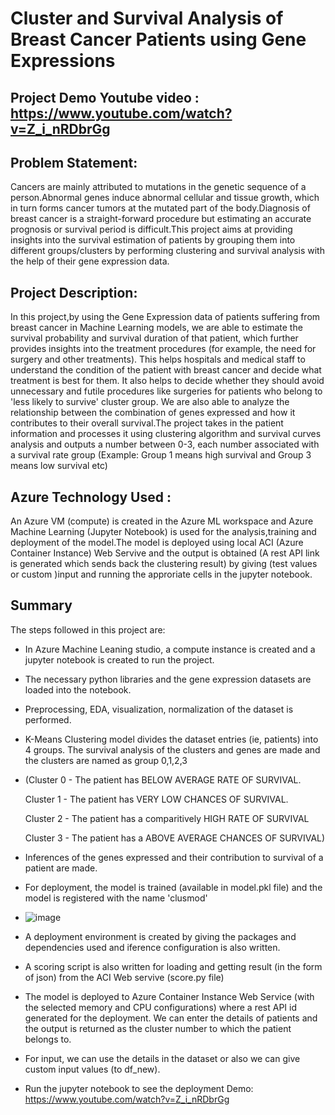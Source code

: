 # Cluster and Survival Analysis of Breast Cancer Patients using Gene Expressions 

## Project Demo Youtube video : https://www.youtube.com/watch?v=Z_i_nRDbrGg

## Problem Statement:

Cancers are mainly attributed to mutations in the genetic sequence of a person.Abnormal genes induce abnormal cellular and tissue growth, which in turn forms cancer tumors at the mutated part of the body.Diagnosis of breast cancer is a straight-forward procedure but estimating an accurate prognosis or survival period is difficult.This project aims at providing insights into the survival estimation of patients by grouping them into different groups/clusters by performing clustering and survival analysis with the help of their gene expression data.

## Project Description:

In this project,by using the Gene Expression data of patients suffering from breast cancer in Machine Learning models, we are able to estimate the survival probability and survival duration of that patient, which further provides insights into the treatment procedures (for example, the need for surgery and other treatments). This helps hospitals and medical staff to understand the condition of the patient with breast cancer and decide what treatment is best for them. It also helps to decide whether they should avoid  unnecessary and futile procedures like surgeries for patients who belong to 'less likely to survive' cluster group. We are also able to analyze the relationship between the combination of genes expressed and how it contributes to their overall survival.The project takes in the patient information and processes it using clustering algorithm and survival curves analysis and outputs a number between 0-3, each number associated with a survival rate group (Example: Group 1 means high survival and Group 3 means low survival etc)


## Azure Technology Used :

An Azure VM (compute) is created in the Azure ML workspace and Azure Machine Learning (Jupyter Notebook) is used for the analysis,training and deployment of the model.The model is deployed using local ACI (Azure Container Instance) Web Servive and the output is obtained (A rest API link is generated which sends back the clustering result) by giving (test values or custom )input and running the approriate cells in the jupyter notebook.

## Summary
The steps followed in this project are:
* In Azure Machine Leaning studio, a compute instance is created and a jupyter notebook is created to run the project. 
* The necessary python libraries  and the gene expression datasets are loaded into the notebook.
* Preprocessing, EDA, visualization, normalization of the dataset is performed.
* K-Means Clustering model divides the dataset entries (ie, patients) into 4 groups. The survival analysis of the clusters and genes are made and the clusters are named as group 0,1,2,3 
* (Cluster 0 - The patient has BELOW AVERAGE RATE OF SURVIVAL.

   Cluster 1 - The patient has VERY LOW CHANCES OF SURVIVAL.

   Cluster 2 - The patient has a comparitively HIGH RATE OF SURVIVAL

   Cluster 3 - The patient has a ABOVE AVERAGE CHANCES OF SURVIVAL)
* Inferences of the genes expressed and their contribution to survival of a patient are made.
* For deployment, the model is trained (available in model.pkl file) and the model is registered with the name 'clusmod'

* ![image](https://user-images.githubusercontent.com/89789765/155899257-e1e0a428-b162-4ef1-8523-0d1f87e7c1ec.png)
* A deployment environment is created by giving the packages and dependencies used and iference configuration is also written.
* A scoring script is also written for loading and getting result (in the form of json) from the ACI Web servive (score.py file)

* The model is deployed to Azure Container Instance Web Service (with the selected memory and CPU configurations) where a rest API id generated for the deployment. We can enter the details of patients and the output is returned as the cluster number to which the patient belongs to.
* For input, we can use the details in the dataset or also we can give custom input values (to df_new).
* Run the jupyter notebook to see the deployment Demo: https://www.youtube.com/watch?v=Z_i_nRDbrGg
